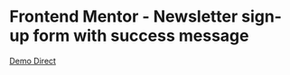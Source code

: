 # Frontend Mentor - Newsletter sign-up form with success message

[Demo Direct](https://gery-guedegbe.github.io/newsletter-sign-up/)
